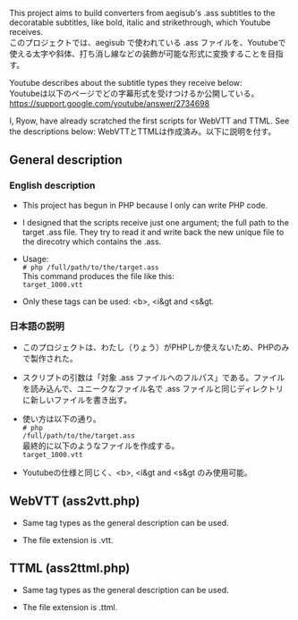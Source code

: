   This project aims to build converters from aegisub's .ass subtitles to the decoratable subtitles, like bold, italic and strikethrough, which Youtube receives.<br>
  このプロジェクトでは、aegisub で使われている .ass ファイルを、Youtubeで使える太字や斜体、打ち消し線などの装飾が可能な形式に変換することを目指す。

  Youtube describes about the subtitle types they receive below:<br>
  Youtubeは以下のページでどの字幕形式を受けつけるか公開している。
  https://support.google.com/youtube/answer/2734698

  I, Ryow, have already scratched the first scripts for WebVTT and TTML. See the descriptions below:
  WebVTTとTTMLは作成済み。以下に説明を付す。

<h2>General description</h2>

<h3>English description</h3>

* This project has begun in PHP because I only can write PHP code.

* I designed that the scripts receive just one argument; the full path to the target .ass file. They try to read it and write back the new unique file to the direcotry which contains the .ass.

* Usage:<br>
  <code># php /full/path/to/the/target.ass</code><br>
  This command produces the file like this:<br>
  <code>target_1000.vtt</code>

* Only these tags can be used: &lt;b&gt;, &lt;i&gt and &lt;s&gt.

<h3>日本語の説明</h3>

* このプロジェクトは、わたし（りょう）がPHPしか使えないため、PHPのみで製作された。

* スクリプトの引数は「対象 .ass ファイルへのフルパス」である。ファイルを読み込んで、ユニークなファイル名で .ass ファイルと同じディレクトリに新しいファイルを書き出す。

* 使い方は以下の通り。<br>
  <code># php /full/path/to/the/target.ass</code><br>
  最終的に以下のようなファイルを作成する。<br>
  <code>target_1000.vtt</code>

* Youtubeの仕様と同じく、&lt;b&gt;, &lt;i&gt and &lt;s&gt のみ使用可能。



<h2>WebVTT (ass2vtt.php)</h2>

* Same tag types as the general description can be used.

* The file extension is .vtt.

<h2>TTML (ass2ttml.php)</h2>

* Same tag types as the general description can be used.

* The file extension is .ttml.


